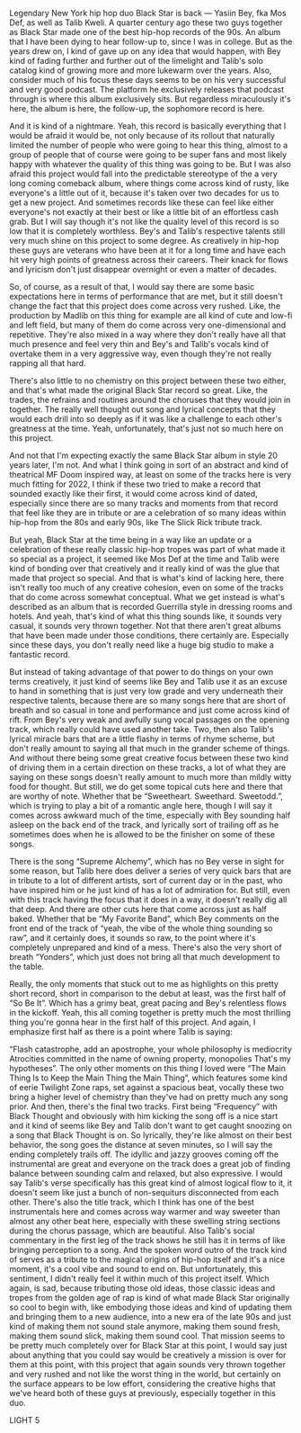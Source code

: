 Legendary New York hip hop duo Black Star is back — Yasiin Bey, fka Mos Def, as well as Talib Kweli. A quarter century ago these two guys together as Black Star made one of the best hip-hop records of the 90s. An album that I have been dying to hear follow-up to, since I was in college. But as the years drew on, I kind of gave up on any idea that would happen, with Bey kind of fading further and further out of the limelight and Talib's solo catalog kind of growing more and more lukewarm over the years. Also, consider much of his focus these days seems to be on his very successful and very good podcast. The platform he exclusively releases that podcast through is where this album exclusively sits. But regardless miraculously it's here, the album is here, the follow-up, the sophomore record is here.

And it is kind of a nightmare. Yeah, this record is basically everything that I would be afraid it would be, not only because of its rollout that naturally limited the number of people who were going to hear this thing, almost to a group of people that of course were going to be super fans and most likely happy with whatever the quality of this thing was going to be. But I was also afraid this project would fall into the predictable stereotype of the a very long coming comeback album, where things come across kind of rusty, like everyone's a little out of it, because it's taken over two decades for us to get a new project. And sometimes records like these can feel like either everyone's not exactly at their best or like a little bit of an effortless cash grab. But I will say though it's not like the quality level of this record is so low that it is completely worthless. Bey's and Talib's respective talents still very much shine on this project to some degree. As creatively in hip-hop these guys are veterans who have been at it for a long time and have each hit very high points of greatness across their careers. Their knack for flows and lyricism don't just disappear overnight or even a matter of decades.

So, of course, as a result of that, I would say there are some basic expectations here in terms of performance that are met, but it still doesn't change the fact that this project does come across very rushed. Like, the production by Madlib on this thing for example are all kind of cute and low-fi and left field, but many of them do come across very one-dimensional and repetitive. They're also mixed in a way where they don't really have all that much presence and feel very thin and Bey's and Talib's vocals kind of overtake them in a very aggressive way, even though they're not really rapping all that hard.

There's also little to no chemistry on this project between these two either, and that's what made the original Black Star record so great. Like, the trades, the refrains and routines around the choruses that they would join in together. The really well thought out song and lyrical concepts that they would each drill into so deeply as if it was like a challenge to each other's greatness at the time. Yeah, unfortunately, that's just not so much here on this project.

And not that I'm expecting exactly the same Black Star album in style 20 years later, I'm not. And what I think going in sort of an abstract and kind of theatrical MF Doom inspired way, at least on some of the tracks here is very much fitting for 2022, I think if these two tried to make a record that sounded exactly like their first, it would come across kind of dated, especially since there are so many tracks and moments from that record that feel like they are in tribute or are a celebration of so many ideas within hip-hop from the 80s and early 90s, like The Slick Rick tribute track.

But yeah, Black Star at the time being in a way like an update or a celebration of these really classic hip-hop tropes was part of what made it so special as a project, it seemed like Mos Def at the time and Talib were kind of bonding over that creatively and it really kind of was the glue that made that project so special. And that is what's kind of lacking here, there isn't really too much of any creative cohesion, even on some of the tracks that do come across somewhat conceptual. What we get instead is what's described as an album that is recorded Guerrilla style in dressing rooms and hotels. And yeah, that's kind of what this thing sounds like, it sounds very casual, it sounds very thrown together. Not that there aren't great albums that have been made under those conditions, there certainly are. Especially since these days, you don't really need like a huge big studio to make a fantastic record.

But instead of taking advantage of that power to do things on your own terms creatively, it just kind of seems like Bey and Talib use it as an excuse to hand in something that is just very low grade and very underneath their respective talents, because there are so many songs here that are short of breath and so casual in tone and performance and just come across kind of rift. From Bey's very weak and awfully sung vocal passages on the opening track, which really could have used another take. Two, then also Talib's lyrical miracle bars that are a little flashy in terms of rhyme scheme, but don't really amount to saying all that much in the grander scheme of things. And without there being some great creative focus between these two kind of driving them in a certain direction on these tracks, a lot of what they are saying on these songs doesn't really amount to much more than mildly witty food for thought. But still, we do get some topical cuts here and there that are worthy of note. Whether that be “Sweetheart. Sweethard. Sweetodd.”, which is trying to play a bit of a romantic angle here, though I will say it comes across awkward much of the time, especially with Bey sounding half asleep on the back end of the track, and lyrically sort of trailing off as he sometimes does when he is allowed to be the finisher on some of these songs.

There is the song “Supreme Alchemy”, which has no Bey verse in sight for some reason, but Talib here does deliver a series of very quick bars that are in tribute to a lot of different artists, sort of current day or in the past, who have inspired him or he just kind of has a lot of admiration for. But still, even with this track having the focus that it does in a way, it doesn't really dig all that deep. And there are other cuts here that come across just as half baked. Whether that be “My Favorite Band”, which Bey comments on the front end of the track of “yeah, the vibe of the whole thing sounding so raw”, and it certainly does, it sounds so raw, to the point where it's completely unprepared and kind of a mess. There's also the very short of breath “Yonders”, which just does not bring all that much development to the table.

Really, the only moments that stuck out to me as highlights on this pretty short record, short in comparison to the debut at least, was the first half of “So Be It”. Which has a grimy beat, great pacing and Bey's relentless flows in the kickoff. Yeah, this all coming together is pretty much the most thrilling thing you're gonna hear in the first half of this project. And again, I emphasize first half as there is a point where Talib is saying:

“Flash catastrophe, add an apostrophe, your whole philosophy is mediocrity
Atrocities committed in the name of owning property, monopolies
That's my hypotheses”.
The only other moments on this thing I loved were “The Main Thing Is to Keep the Main Thing the Main Thing”, which features some kind of eerie Twilight Zone raps, set against a spacious beat, vocally these two bring a higher level of chemistry than they've had on pretty much any song prior. And then, there's the final two tracks. First being “Frequency” with Black Thought and obviously with him kicking the song off is a nice start and it kind of seems like Bey and Talib don't want to get caught snoozing on a song that Black Thought is on. So lyrically, they're like almost on their best behavior, the song goes the distance at seven minutes, so I will say the ending completely trails off. The idyllic and jazzy grooves coming off the instrumental are great and everyone on the track does a great job of finding balance between sounding calm and relaxed, but also expressive. I would say Talib's verse specifically has this great kind of almost logical flow to it, it doesn't seem like just a bunch of non-sequiturs disconnected from each other. There's also the title track, which I think has one of the best instrumentals here and comes across way warmer and way sweeter than almost any other beat here, especially with these swelling string sections during the chorus passage, which are beautiful. Also Talib's social commentary in the first leg of the track shows he still has it in terms of like bringing perception to a song. And the spoken word outro of the track kind of serves as a tribute to the magical origins of hip-hop itself and it's a nice moment, it's a cool vibe and sound to end on. But unfortunately, this sentiment, I didn't really feel it within much of this project itself. Which again, is sad, because tributing those old ideas, those classic ideas and tropes from the golden age of rap is kind of what made Black Star originally so cool to begin with, like embodying those ideas and kind of updating them and bringing them to a new audience, into a new era of the late 90s and just kind of making them not sound stale anymore, making them sound fresh, making them sound slick, making them sound cool. That mission seems to be pretty much completely over for Black Star at this point, I would say just about anything that you could say would be creatively a mission is over for them at this point, with this project that again sounds very thrown together and very rushed and not like the worst thing in the world, but certainly on the surface appears to be low effort, considering the creative highs that we've heard both of these guys at previously, especially together in this duo.

LIGHT 5
